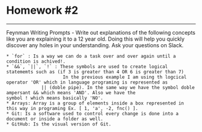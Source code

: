 # Homework #2
---
Feynman Writing Prompts - Write out explanations of the following concepts like you are explaining it to a 12 year old.  Doing this will help you quickly discover any holes in your understanding.  Ask your questions on Slack.
		
	* `for` : Is a way we can do a task over and over again until a condition is achived!.
	* `&&`, `||`, `!` : These symbols are used to create logical statememts such as (if 3 is greater than 4 OR 6 is greater than 7)
	                     In the previous example I am using th logcical operator 'OR' which in language programing is represented as 
			     || (doble pipe). In the same way we have the symbol doble ampersant && which means 'AND'. Also we have the                                symbol ! which means basically 'NO'.  
	* Arrays: Array is a group of elements inside a box represented in this way in programing Ex. [ 1, 'a', -2, fnc() ].
	* Git: Is a software used to control every change is done into a document or inside a folder as well.
	* GitHub: Is the visual version of Git.

